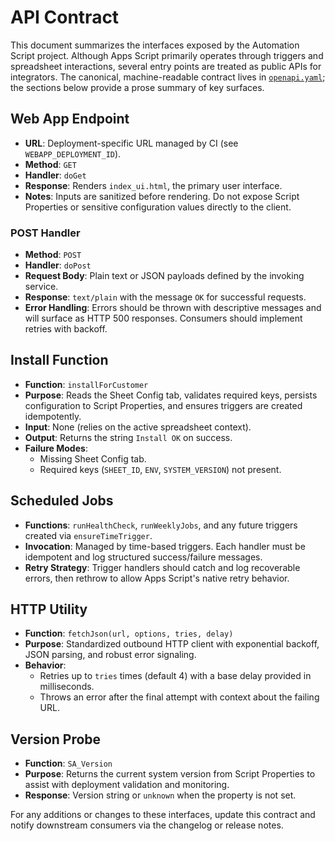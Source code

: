 # API Contract

This document summarizes the interfaces exposed by the Automation Script
project. Although Apps Script primarily operates through triggers and
spreadsheet interactions, several entry points are treated as public APIs for
integrators. The canonical, machine-readable contract lives in
[`openapi.yaml`](./openapi.yaml); the sections below provide a prose summary of
key surfaces.

## Web App Endpoint

- **URL**: Deployment-specific URL managed by CI (see
  `WEBAPP_DEPLOYMENT_ID`).
- **Method**: `GET`
- **Handler**: `doGet`
- **Response**: Renders `index_ui.html`, the primary user interface.
- **Notes**: Inputs are sanitized before rendering. Do not expose Script
  Properties or sensitive configuration values directly to the client.

### POST Handler

- **Method**: `POST`
- **Handler**: `doPost`
- **Request Body**: Plain text or JSON payloads defined by the invoking
  service.
- **Response**: `text/plain` with the message `OK` for successful requests.
- **Error Handling**: Errors should be thrown with descriptive messages and
  will surface as HTTP 500 responses. Consumers should implement retries with
  backoff.

## Install Function

- **Function**: `installForCustomer`
- **Purpose**: Reads the Sheet Config tab, validates required keys, persists
  configuration to Script Properties, and ensures triggers are created
  idempotently.
- **Input**: None (relies on the active spreadsheet context).
- **Output**: Returns the string `Install OK` on success.
- **Failure Modes**:
  - Missing Sheet Config tab.
  - Required keys (`SHEET_ID`, `ENV`, `SYSTEM_VERSION`) not present.

## Scheduled Jobs

- **Functions**: `runHealthCheck`, `runWeeklyJobs`, and any future triggers
  created via `ensureTimeTrigger`.
- **Invocation**: Managed by time-based triggers. Each handler must be
  idempotent and log structured success/failure messages.
- **Retry Strategy**: Trigger handlers should catch and log recoverable errors,
  then rethrow to allow Apps Script's native retry behavior.

## HTTP Utility

- **Function**: `fetchJson(url, options, tries, delay)`
- **Purpose**: Standardized outbound HTTP client with exponential backoff, JSON
  parsing, and robust error signaling.
- **Behavior**:
  - Retries up to `tries` times (default 4) with a base delay provided in
    milliseconds.
  - Throws an error after the final attempt with context about the failing URL.

## Version Probe

- **Function**: `SA_Version`
- **Purpose**: Returns the current system version from Script Properties to
  assist with deployment validation and monitoring.
- **Response**: Version string or `unknown` when the property is not set.

For any additions or changes to these interfaces, update this contract and
notify downstream consumers via the changelog or release notes.
